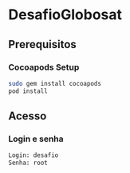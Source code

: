 # DesafioGlobosat

## Prerequisitos

### Cocoapods Setup
```sh
sudo gem install cocoapods
pod install
```

## Acesso

### Login e senha
```sh
Login: desafio
Senha: root
```

